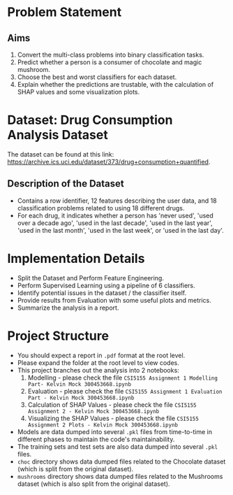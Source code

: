 # Problem Statement
## Aims
1. Convert the multi-class problems into binary classification tasks.
2. Predict whether a person is a consumer of chocolate and magic mushroom.
3. Choose the best and worst classifiers for each dataset. 
4. Explain whether the predictions are trustable, with the calculation of SHAP values and some visualization plots.
# Dataset: Drug Consumption Analysis Dataset
The dataset can be found at this link: https://archive.ics.uci.edu/dataset/373/drug+consumption+quantified.
## Description of the Dataset
- Contains a row identifier, 12 features describing the user data, and 18 classification problems related to using 18 different drugs.
- For each drug, it indicates whether a person has 'never used', 'used over a decade ago', 'used in the last decade', 'used in the last year', 'used in the last month', 'used in the last week', or 'used in the last day'.
# Implementation Details
- Split the Dataset and Perform Feature Engineering.
- Perform Supervised Learning using a pipeline of 6 classifiers.
- Identify potential issues in the dataset / the classifier itself.
- Provide results from Evaluation with some useful plots and metrics.
- Summarize the analysis in a report.
# Project Structure
- You should expect a report in `.pdf` format at the root level.
- Please expand the folder at the root level to view codes.
- This project branches out the analysis into 2 notebooks:
  1. Modelling - please check the file `CSI5155 Assignment 1 Modelling Part- Kelvin Mock 300453668.ipynb`
  2. Evaluation - please check the file `CSI5155 Assignment 1 Evaluation Part - Kelvin Mock 300453668.ipynb`
  3. Calculation of SHAP Values - please check the file `CSI5155 Assignment 2 - Kelvin Mock 300453668.ipynb`
  4. Visualizing the SHAP Values - please check the file `CSI5155 Assignment 2 Plots - Kelvin Mock 300453668.ipynb`
- Models are data dumped into several `.pkl` files from time-to-time in different phases to maintain the code's maintainability.
- The training sets and test sets are also data dumped into several `.pkl` files.
- `choc` directory shows data dumped files related to the Chocolate dataset (which is split from the original dataset).
- `mushrooms` directory shows data dumped files related to the Mushrooms dataset (which is also split from the original dataset).
